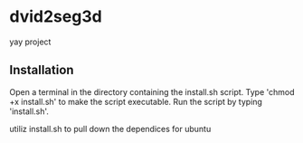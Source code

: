 # dvid2seg3d

yay project 

## Installation

Open a terminal in the directory containing the install.sh script.
Type 'chmod +x install.sh' to make the script executable.
Run the script by typing 'install.sh'. 

utiliz install.sh to pull down the dependices for ubuntu

